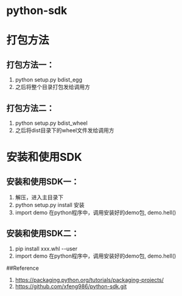 # python-sdk
# 打包方法
## 打包方法一：
1. python setup.py bdist_egg    
2. 之后将整个目录打包发给调用方
## 打包方法二：
1. python setup.py bdist_wheel
2. 之后将dist目录下的wheel文件发给调用方
    
# 安装和使用SDK
## 安装和使用SDK一：
1. 解压，进入主目录下
2. python setup.py install 安装
3. import demo 在python程序中，调用安装好的demo包, demo.hell()
## 安装和使用SDK二：
1. pip install xxx.whl --user
2. import demo 在python程序中，调用安装好的demo包, demo.hell()

##Reference
1. https://packaging.python.org/tutorials/packaging-projects/
2. https://github.com/xfeng986/python-sdk.git
